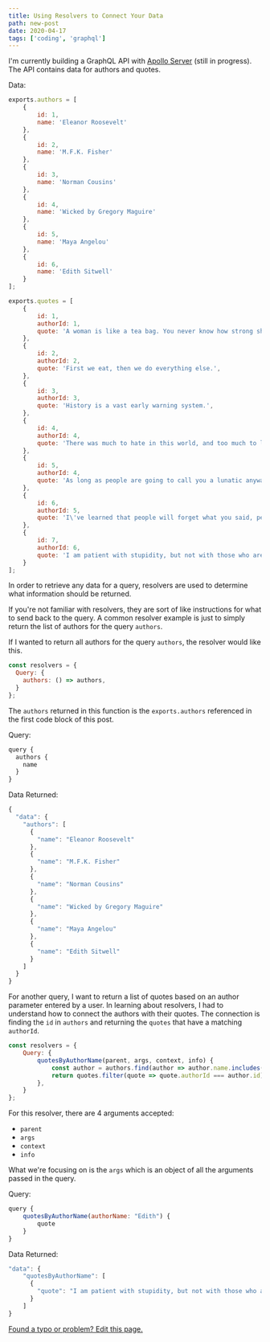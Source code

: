 ```yaml
---
title: Using Resolvers to Connect Your Data
path: new-post
date: 2020-04-17
tags: ['coding', 'graphql']
---
```


I'm currently building a GraphQL API with [Apollo Server](https://www.apollographql.com/docs/apollo-server/) (still in progress).
The API contains data for authors and quotes.

Data:

```js
exports.authors = [
    {
        id: 1,
        name: 'Eleanor Roosevelt'
    },
    {
        id: 2,
        name: 'M.F.K. Fisher'
    },
    {
        id: 3,
        name: 'Norman Cousins'
    },
    {
        id: 4,
        name: 'Wicked by Gregory Maguire'
    },
    {
        id: 5,
        name: 'Maya Angelou'
    },
    {
        id: 6,
        name: 'Edith Sitwell'
    }
];

exports.quotes = [
    {
        id: 1,
        authorId: 1,
        quote: 'A woman is like a tea bag. You never know how strong she is until she gets into hot water.',
    },
    {
        id: 2,
        authorId: 2,
        quote: 'First we eat, then we do everything else.',
    },
    {
        id: 3,
        authorId: 3,
        quote: 'History is a vast early warning system.',
    },
    {
        id: 4,
        authorId: 4,
        quote: 'There was much to hate in this world, and too much to love.'
    },
    {
        id: 5,
        authorId: 4,
        quote: 'As long as people are going to call you a lunatic anyway, why not get the benefit of it? It liberates you from convention.'
    },
    {
        id: 6,
        authorId: 5,
        quote: 'I\'ve learned that people will forget what you said, people will forget what you did, but people will never forget how you made them feel.'
    },
    {
        id: 7,
        authorId: 6,
        quote: 'I am patient with stupidity, but not with those who are proud of it.'
    }
];
```
In order to retrieve any data for a query, resolvers are used to determine what information should be returned.

If you're not familiar with resolvers, they are sort of like instructions for what to send back to the query. A common resolver example is just to simply return the list of authors for the query `authors`.

If I wanted to return all authors for the query `authors`, the resolver would like this.

```js
const resolvers = {
  Query: {
    authors: () => authors,
  }
};
```
The `authors` returned in this function is the `exports.authors` referenced in the first code block of this post.

Query:
```js
query {
  authors {
    name
  }
}
```
Data Returned:
```js
{
  "data": {
    "authors": [
      {
        "name": "Eleanor Roosevelt"
      },
      {
        "name": "M.F.K. Fisher"
      },
      {
        "name": "Norman Cousins"
      },
      {
        "name": "Wicked by Gregory Maguire"
      },
      {
        "name": "Maya Angelou"
      },
      {
        "name": "Edith Sitwell"
      }
    ]
  }
}
```

For another query, I want to return a list of quotes based on an author parameter entered by a user.
In learning about resolvers, I had to understand how to connect the authors with their quotes. The connection is finding the `id` in `authors` and returning the `quotes` that have a matching `authorId`.

```js
const resolvers = {
    Query: {
        quotesByAuthorName(parent, args, context, info) {
            const author = authors.find(author => author.name.includes(args.authorName));
            return quotes.filter(quote => quote.authorId === author.id);
        },
    }
};
```
For this resolver, there are 4 arguments accepted:
- `parent`
- `args`
- `context`
- `info`

What we're focusing on is the `args` which is an object of all the arguments passed in the query.

Query:
```js
query {
    quotesByAuthorName(authorName: "Edith") {
        quote
    }
}
```
Data Returned:
```js
"data": {
    "quotesByAuthorName": [
      {
        "quote": "I am patient with stupidity, but not with those who are proud of it."
      }
    ]
}
```


[Found a typo or problem? Edit this page.]()
